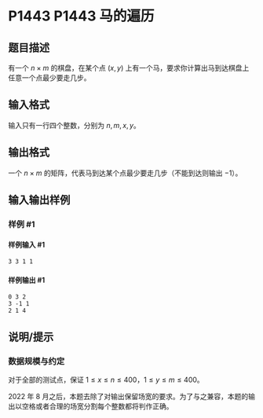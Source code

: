 # P1443 P1443 马的遍历

## 题目描述

有一个 $n \times m$ 的棋盘，在某个点 $(x, y)$ 上有一个马，要求你计算出马到达棋盘上任意一个点最少要走几步。


## 输入格式

输入只有一行四个整数，分别为 $n, m, x, y$。


## 输出格式

一个 $n \times m$ 的矩阵，代表马到达某个点最少要走几步（不能到达则输出 $-1$）。


## 输入输出样例

### 样例 #1

#### 样例输入 #1

```
3 3 1 1
```

#### 样例输出 #1

```
0 3 2    
3 -1 1    
2 1 4
```

## 说明/提示

### 数据规模与约定

对于全部的测试点，保证 $1 \leq x \leq n \leq 400$，$1 \leq y \leq m \leq 400$。

2022 年 8 月之后，本题去除了对输出保留场宽的要求。为了与之兼容，本题的输出以空格或者合理的场宽分割每个整数都将判作正确。

